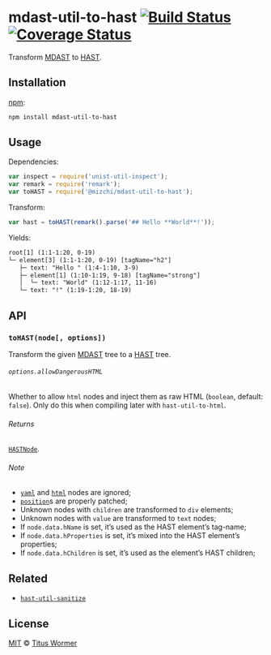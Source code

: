 # mdast-util-to-hast [![Build Status][travis-badge]][travis] [![Coverage Status][codecov-badge]][codecov]

<!--lint disable heading-increment list-item-spacing-->

Transform [MDAST][] to [HAST][].

## Installation

[npm][npm-install]:

```bash
npm install mdast-util-to-hast
```

## Usage

Dependencies:

```javascript
var inspect = require('unist-util-inspect');
var remark = require('remark');
var toHAST = require('@mizchi/mdast-util-to-hast');
```

Transform:

```javascript
var hast = toHAST(remark().parse('## Hello **World**!'));
```

Yields:

```txt
root[1] (1:1-1:20, 0-19)
└─ element[3] (1:1-1:20, 0-19) [tagName="h2"]
   ├─ text: "Hello " (1:4-1:10, 3-9)
   ├─ element[1] (1:10-1:19, 9-18) [tagName="strong"]
   │  └─ text: "World" (1:12-1:17, 11-16)
   └─ text: "!" (1:19-1:20, 18-19)
```

## API

### `toHAST(node[, options])`

Transform the given [MDAST][] tree to a [HAST][] tree.

###### `options.allowDangerousHTML`

Whether to allow `html` nodes and inject them as raw HTML (`boolean`,
default: `false`). Only do this when compiling later with
`hast-util-to-html`.

###### Returns

[`HASTNode`][hast].

###### Note

*   [`yaml`][mdast-yaml] and [`html`][mdast-html] nodes are ignored;
*   [`position`][unist-position]s are properly patched;
*   Unknown nodes with `children` are transformed to `div` elements;
*   Unknown nodes with `value` are transformed to `text` nodes;
*   If `node.data.hName` is set, it’s used as the HAST element’s tag-name;
*   If `node.data.hProperties` is set, it’s mixed into the HAST element’s
    properties;
*   If `node.data.hChildren` is set, it’s used as the element’s HAST
    children;

## Related

*   [`hast-util-sanitize`][hast-util-sanitize]

## License

[MIT][license] © [Titus Wormer][author]

<!-- Definitions -->

[travis-badge]: https://img.shields.io/travis/wooorm/mdast-util-to-hast.svg

[travis]: https://travis-ci.org/wooorm/mdast-util-to-hast

[codecov-badge]: https://img.shields.io/codecov/c/github/wooorm/mdast-util-to-hast.svg

[codecov]: https://codecov.io/github/wooorm/mdast-util-to-hast

[npm-install]: https://docs.npmjs.com/cli/install

[license]: LICENSE

[author]: http://wooorm.com

[mdast]: https://github.com/wooorm/mdast

[hast]: https://github.com/wooorm/hast

[mdast-yaml]: https://github.com/wooorm/mdast#yaml

[mdast-html]: https://github.com/wooorm/mdast#html

[unist-position]: https://github.com/wooorm/unist#location

[hast-util-sanitize]: https://github.com/wooorm/hast-util-sanitize
